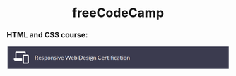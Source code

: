 <div align="center">

# freeCodeCamp</div>

### HTML and CSS course:

[<img src="img/ResponsiveWebDesign.png">](https://github.com/ftomaz-c/freeCodeCamp/tree/main/Responsive%20Web%20Design)
